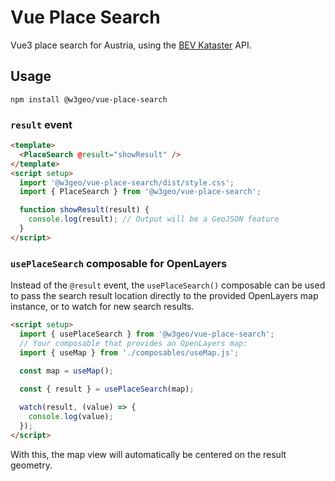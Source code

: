 # Vue Place Search

Vue3 place search for Austria, using the [BEV Kataster](https://kataster.bev.gv.at/) API.

## Usage

    npm install @w3geo/vue-place-search

### `result` event

```html
<template>
  <PlaceSearch @result="showResult" />
</template>
<script setup>
  import '@w3geo/vue-place-search/dist/style.css';
  import { PlaceSearch } from '@w3geo/vue-place-search';

  function showResult(result) {
    console.log(result); // Output will be a GeoJSON feature
  }
</script>
```

### `usePlaceSearch` composable for OpenLayers

Instead of the `@result` event, the `usePlaceSearch()` composable can be used to pass the search result location directly to the provided OpenLayers map instance, or to watch for new search results.

```html
<script setup>
  import { usePlaceSearch } from '@w3geo/vue-place-search';
  // Your composable that provides an OpenLayers map:
  import { useMap } from './composables/useMap.js';

  const map = useMap();
  
  const { result } = usePlaceSearch(map);

  watch(result, (value) => {
    console.log(value);
  });
</script>
```
With this, the map view will automatically be centered on the result geometry.
